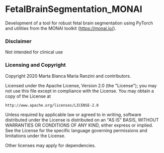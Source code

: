 # FetalBrainSegmentation_MONAI
Development of a tool for robust fetal brain segmentation using PyTorch and utilities from the MONAI toolkit (https://monai.io/).

### Disclaimer
Not intended for clinical use

### Licensing and Copyright
Copyright 2020 Marta Bianca Maria Ranzini and contributors.

Licensed under the Apache License, Version 2.0 (the "License");
you may not use this file except in compliance with the License.
You may obtain a copy of the License at

    http://www.apache.org/licenses/LICENSE-2.0

Unless required by applicable law or agreed to in writing, software
distributed under the License is distributed on an "AS IS" BASIS,
WITHOUT WARRANTIES OR CONDITIONS OF ANY KIND, either express or implied.
See the License for the specific language governing permissions and
limitations under the License.

Other licenses may apply for dependencies.

